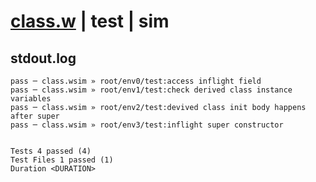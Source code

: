 # [class.w](../../../../../examples/tests/valid/class.w) | test | sim

## stdout.log
```log
pass ─ class.wsim » root/env0/test:access inflight field                      
pass ─ class.wsim » root/env1/test:check derived class instance variables     
pass ─ class.wsim » root/env2/test:devived class init body happens after super
pass ─ class.wsim » root/env3/test:inflight super constructor                 
 
 
Tests 4 passed (4)
Test Files 1 passed (1)
Duration <DURATION>
```

